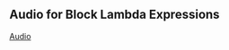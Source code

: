 ##  Audio for Block Lambda Expressions
[Audio](https://drive.google.com/file/d/10EC9W49-qnlqRV46Y4wKz2E1KLeMvSlv/view?usp=sharing)
